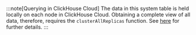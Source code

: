 :::note[Querying in ClickHouse Cloud]
The data in this system table is held locally on each node in ClickHouse Cloud. Obtaining a complete view of all data, therefore, requires the `clusterAllReplicas` function. See [here](/operations/system-tables/overview#system-tables-in-clickhouse-cloud) for further details.
:::
